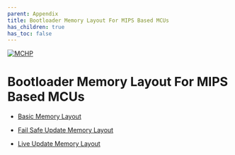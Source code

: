 ```yaml
---
parent: Appendix
title: Bootloader Memory Layout For MIPS Based MCUs
has_children: true
has_toc: false
---
```


[![MCHP](https://www.microchip.com/ResourcePackages/Microchip/assets/dist/images/logo.png)](https://www.microchip.com)

# Bootloader Memory Layout For MIPS Based MCUs

- [Basic Memory Layout](./mips_bootloader_memory_layout_basic.md)

- [Fail Safe Update Memory Layout](./mips_bootloader_memory_layout_fail_safe_update.md)

- [Live Update Memory Layout](./mips_bootloader_memory_layout_live_update.md)
